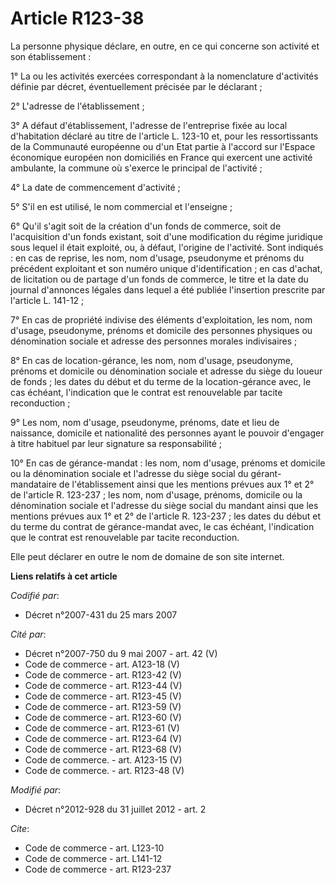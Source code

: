 # Article R123-38

La personne physique déclare, en outre, en ce qui concerne son activité et son établissement : 

1° La ou les activités exercées correspondant à la nomenclature d'activités définie par décret, éventuellement précisée par
le déclarant ; 

2° L'adresse de l'établissement ; 

3° A défaut d'établissement, l'adresse de l'entreprise fixée au local d'habitation déclaré au titre de l'article L. 123-10
et, pour les ressortissants de la Communauté européenne ou d'un Etat partie à l'accord sur l'Espace économique européen non
domiciliés en France qui exercent une activité ambulante, la commune où s'exerce le principal de l'activité ; 

4° La date de commencement d'activité ; 

5° S'il en est utilisé, le nom commercial et l'enseigne ; 

6° Qu'il s'agit soit de la création d'un fonds de commerce, soit de l'acquisition d'un fonds existant, soit d'une
modification du régime juridique sous lequel il était exploité, ou, à défaut, l'origine de l'activité. Sont indiqués : en cas
de reprise, les nom, nom d'usage, pseudonyme et prénoms du précédent exploitant et son numéro unique d'identification ; en
cas d'achat, de licitation ou de partage d'un fonds de commerce, le titre et la date du journal d'annonces légales dans
lequel a été publiée l'insertion prescrite par l'article L. 141-12 ; 

7° En cas de propriété indivise des éléments d'exploitation, les nom, nom d'usage, pseudonyme, prénoms et domicile des
personnes physiques ou dénomination sociale et adresse des personnes morales indivisaires ; 

8° En cas de location-gérance, les nom, nom d'usage, pseudonyme, prénoms et domicile ou dénomination sociale et adresse du
siège du loueur de fonds ; les dates du début et du terme de la location-gérance avec, le cas échéant, l'indication que le
contrat est renouvelable par tacite reconduction ; 

9° Les nom, nom d'usage, pseudonyme, prénoms, date et lieu de naissance, domicile et nationalité des personnes ayant le
pouvoir d'engager à titre habituel par leur signature sa responsabilité ; 

10° En cas de gérance-mandat : les nom, nom d'usage, prénoms et domicile ou la dénomination sociale et l'adresse du siège
social du gérant-mandataire de l'établissement ainsi que les mentions prévues aux 1° et 2° de l'article R. 123-237 ; les nom,
nom d'usage, prénoms, domicile ou la dénomination sociale et l'adresse du siège social du mandant ainsi que les mentions
prévues aux 1° et 2° de l'article R. 123-237 ; les dates du début et du terme du contrat de gérance-mandat avec, le cas
échéant, l'indication que le contrat est renouvelable par tacite reconduction. 

Elle peut déclarer en outre le nom de domaine de son site internet.

**Liens relatifs à cet article**

_Codifié par_:

  - Décret n°2007-431 du 25 mars 2007

_Cité par_:

  - Décret n°2007-750 du 9 mai 2007 - art. 42 (V)
  - Code de commerce - art. A123-18 (V)
  - Code de commerce - art. R123-42 (V)
  - Code de commerce - art. R123-44 (V)
  - Code de commerce - art. R123-45 (V)
  - Code de commerce - art. R123-59 (V)
  - Code de commerce - art. R123-60 (V)
  - Code de commerce - art. R123-61 (V)
  - Code de commerce - art. R123-64 (V)
  - Code de commerce - art. R123-68 (V)
  - Code de commerce. - art. A123-15 (V)
  - Code de commerce. - art. R123-48 (V)

_Modifié par_:

  - Décret n°2012-928 du 31 juillet 2012 - art. 2

_Cite_:

  - Code de commerce - art. L123-10
  - Code de commerce - art. L141-12
  - Code de commerce - art. R123-237
